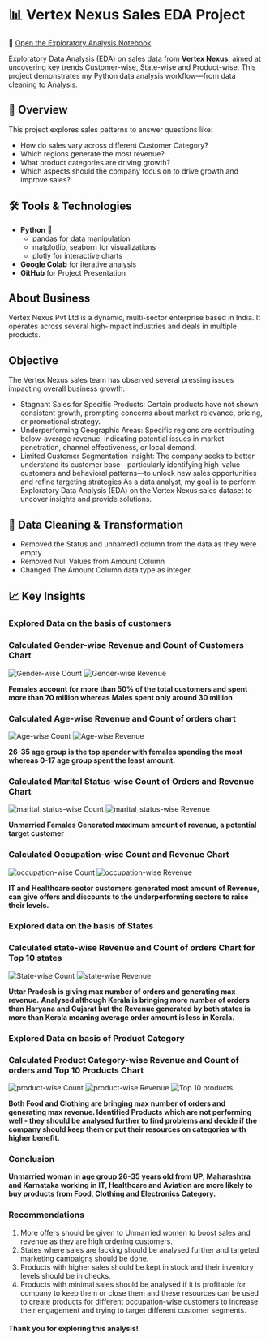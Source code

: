# 📊 Vertex Nexus Sales EDA Project

🔗 [Open the Exploratory Analysis Notebook](https://github.com/Deepanshu985/Vertex_Nexus_Sales_EDA/blob/e8e2d90d3c68c102394258e20aae75178e73e286/Vertex_Nexus_EDA.ipynb)

Exploratory Data Analysis (EDA) on sales data from **Vertex Nexus**, aimed at uncovering key trends Customer-wise, State-wise and Product-wise. This project demonstrates my Python data analysis workflow—from data cleaning to Analysis.

## 🧠 Overview

This project explores sales patterns to answer questions like:
- How do sales vary across different Customer Category?
- Which regions generate the most revenue?
- What product categories are driving growth?
- Which aspects should the company focus on to drive growth and improve sales?

## 🛠️ Tools & Technologies

- **Python** 🐍  
  - pandas for data manipulation  
  - matplotlib, seaborn for visualizations  
  - plotly for interactive charts  
- **Google Colab** for iterative analysis  
- **GitHub** for Project Presentation   


## About Business

Vertex Nexus Pvt Ltd  is a dynamic, multi-sector enterprise based in India. It operates across several high-impact industries and deals in multiple products.

## Objective

The Vertex Nexus sales team has observed several pressing issues impacting overall business growth:
- Stagnant Sales for Specific Products: Certain products have not shown consistent growth, prompting concerns about market relevance, pricing, or promotional strategy.
- Underperforming Geographic Areas: Specific regions are contributing below-average revenue, indicating potential issues in market penetration, channel effectiveness, or local demand.
- Limited Customer Segmentation Insight: The company seeks to better understand its customer base—particularly identifying high-value customers and behavioral patterns—to unlock new sales opportunities and refine targeting strategies
As a data analyst, my goal is to perform Exploratory Data Analysis (EDA) on the Vertex Nexus sales dataset to uncover insights and provide solutions.

## 🧹 Data Cleaning & Transformation

- Removed the Status and unnamed1 column from the data as they were empty
- Removed Null Values from Amount Column
- Changed The Amount Column data type as integer

## 📈 Key Insights

### Explored Data on the basis of customers

### Calculated Gender-wise Revenue and Count of Customers Chart


![Gender-wise Count](https://github.com/Deepanshu985/Vertex_Nexus_Sales_EDA/blob/59a7ab5ba1ef73e73f40e5a6f112d904df9e7f2a/outputs/visuals/gender-wise%20count.png)
![Gender-wise Revenue](https://github.com/Deepanshu985/Vertex_Nexus_Sales_EDA/blob/5066cefd97e0cac4906c6a30fbbc6a3fd0ab7a74/outputs/visuals/gender-wise%20revenue.png)

**Females account for more than 50% of the total customers and spent more than 70 million whereas Males spent only around 30 million**

### Calculated Age-wise Revenue and Count of orders chart


![Age-wise Count](https://github.com/Deepanshu985/Vertex_Nexus_Sales_EDA/blob/e8e2d90d3c68c102394258e20aae75178e73e286/outputs/visuals/age-wise%20count.png)
![Age-wise Revenue](https://github.com/Deepanshu985/Vertex_Nexus_Sales_EDA/blob/e8e2d90d3c68c102394258e20aae75178e73e286/outputs/visuals/age-wise%20revenue.png)

**26-35 age group is the top spender with females spending the most whereas 0-17 age group spent the least amount.**

### Calculated Marital Status-wise Count of Orders and Revenue Chart

![marital_status-wise Count](https://github.com/Deepanshu985/Vertex_Nexus_Sales_EDA/blob/e8e2d90d3c68c102394258e20aae75178e73e286/outputs/visuals/marital%20status%20count.png)
![marital_status-wise Revenue](https://github.com/Deepanshu985/Vertex_Nexus_Sales_EDA/blob/e8e2d90d3c68c102394258e20aae75178e73e286/outputs/visuals/marital%20status%20revenue.png)

**Unmarried Females Generated maximum amount of revenue, a potential target customer**

### Calculated Occupation-wise Count and Revenue Chart

![occupation-wise Count](https://github.com/Deepanshu985/Vertex_Nexus_Sales_EDA/blob/e8e2d90d3c68c102394258e20aae75178e73e286/outputs/visuals/occupation-wise%20count.png)
![occupation-wise Revenue](https://github.com/Deepanshu985/Vertex_Nexus_Sales_EDA/blob/e8e2d90d3c68c102394258e20aae75178e73e286/outputs/visuals/occupation-wise%20revenue.png)

**IT and Healthcare sector customers generated most amount of Revenue, can give offers and discounts to the underperforming sectors to raise their levels.**

### Explored data on the basis of States

### Calculated state-wise Revenue and Count of orders Chart for Top 10 states

![State-wise Count](https://github.com/Deepanshu985/Vertex_Nexus_Sales_EDA/blob/e8e2d90d3c68c102394258e20aae75178e73e286/outputs/visuals/top%2010%20states.png)
![state-wise Revenue](https://github.com/Deepanshu985/Vertex_Nexus_Sales_EDA/blob/e8e2d90d3c68c102394258e20aae75178e73e286/outputs/visuals/states%20revenue.png)

**Uttar Pradesh is giving max number of orders and generating max revenue.**
**Analysed although Kerala is bringing more number of orders than Haryana and Gujarat but the Revenue generated by both states is more than Kerala meaning average order amount is less in Kerala.**

### Explored Data on basis of Product Category

### Calculated Product Category-wise Revenue and Count of orders and Top 10 Products Chart

![product-wise Count](https://github.com/Deepanshu985/Vertex_Nexus_Sales_EDA/blob/e8e2d90d3c68c102394258e20aae75178e73e286/outputs/visuals/product_category-wise%20count.png)
![product-wise Revenue](https://github.com/Deepanshu985/Vertex_Nexus_Sales_EDA/blob/e8e2d90d3c68c102394258e20aae75178e73e286/outputs/visuals/product_category-wise%20revenue.png)
![Top 10 products](https://github.com/Deepanshu985/Vertex_Nexus_Sales_EDA/blob/e8e2d90d3c68c102394258e20aae75178e73e286/outputs/visuals/top%2010%20products.png)

**Both Food and Clothing are bringing max number of orders and generating max revenue.
Identified Products which are not performing well - they should be analysed further to find problems and decide if the company should keep them or put their resources on categories with higher benefit.**

### Conclusion

**Unmarried woman in age group 26-35 years old from UP, Maharashtra and Karnataka working in IT, Healthcare and Aviation are more likely to buy products from Food, Clothing and Electronics Category.**

### Recommendations

1. More offers should be given to Unmarried women to boost sales and revenue as they are high ordering customers.
2. States where sales are lacking should be analysed further and targeted marketing campaigns should be done.
3. Products with higher sales should be kept in stock and their inventory levels should be in checks.
4. Products with minimal sales should be analysed if it is profitable for company to keep them or close them and these resources can be used to create products for different occupation-wise     customers to increase their engagement and trying to target different customer segments.

#### Thank you for exploring this analysis!  ####

